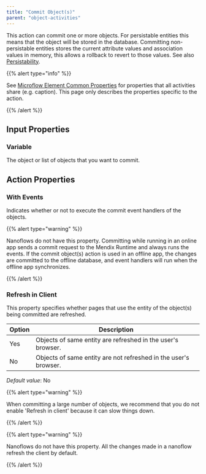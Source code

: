 ```yaml
---
title: "Commit Object(s)"
parent: "object-activities"
---
```


This action can commit one or more objects. For persistable entities this means that the object will be stored in the database. Committing non-persistable entities stores the current attribute values and association values in memory, this allows a rollback to revert to those values. See also [Persistability](persistability).

{{% alert type="info" %}}

See [Microflow Element Common Properties](microflow-element-common-properties) for properties that all activities share (e.g. caption). This page only describes the properties specific to the action.

{{% /alert %}}

## Input Properties

### Variable

The object or list of objects that you want to commit.

## Action Properties

### With Events

Indicates whether or not to execute the commit event handlers of the objects.

{{% alert type="warning" %}}

Nanoflows do not have this property. Committing while running in an online app sends a commit request to the Mendix Runtime and always runs the events. If the commit object(s) action is used in an offline app, the changes are committed to the offline database, and event handlers will run when the offline app synchronizes.

{{% /alert %}}

### Refresh in Client

This property specifies whether pages that use the entity of the object(s) being committed are refreshed.

| Option | Description |
| --- | --- |
| Yes | Objects of same entity are refreshed in the user's browser. |
| No | Objects of same entity are not refreshed in the user's browser. |

_Default value_: No

{{% alert type="warning" %}}

When committing a large number of objects, we recommend that you do not enable 'Refresh in client' because it can slow things down.

{{% /alert %}}

{{% alert type="warning" %}}

Nanoflows do not have this property. All the changes made in a nanoflow refresh the client by default.

{{% /alert %}}
